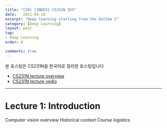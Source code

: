```yaml
---
title: "[20] [INDEX] CS231N 정리"
date:   2021-03-10
excerpt: "Deep learning starting from the bottom 2"
category: [Deep Learning]
layout: post
tag:
- Deep Learning
order: 0

comments: true
---
```


본 포스팅은 CS231N을 한국어로 정리한 포스팅입니다   
* [CS231N lecture overview](http://cs231n.stanford.edu/schedule.html)     
* [CS231N lecture vedio](https://www.youtube.com/watch?v=vT1JzLTH4G4)


-----


# Lecture 1: Introduction
Computer vision overview
Historical context
Course logistics
